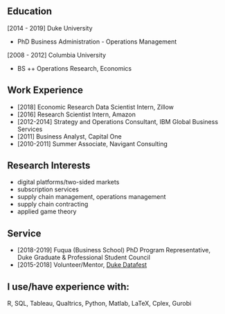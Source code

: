 ## Education

[2014 - 2019] Duke University
 + PhD Business Administration - Operations Management

[2008 - 2012] Columbia University
 + BS  ++ Operations Research, Economics
 
## Work Experience
+ [2018] Economic Research Data Scientist Intern, Zillow
+ [2016] Research Scientist Intern, Amazon
+ [2012-2014] Strategy and Operations Consultant, IBM Global Business Services
+ [2011] Business Analyst, Capital One
+ [2010-2011] Summer Associate, Navigant Consulting

## Research Interests
+ digital platforms/two-sided markets
+ subscription services
+ supply chain management, operations management
+ supply chain contracting
+ applied game theory

## Service
+ [2018-2019] Fuqua (Business School) PhD Program Representative, Duke Graduate & Professional Student Council
+ [2015-2018] Volunteer/Mentor, [Duke Datafest](https://stat.duke.edu/datafest) 

## I use/have experience with:
R, SQL, Tableau, Qualtrics, Python, Matlab, LaTeX, Cplex, Gurobi
